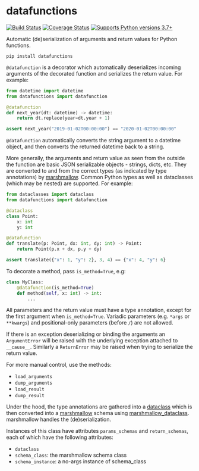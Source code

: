 # datafunctions

[![Build Status](https://travis-ci.org/alexmojaki/datafunctions.svg?branch=master)](https://travis-ci.org/alexmojaki/datafunctions) [![Coverage Status](https://coveralls.io/repos/github/alexmojaki/datafunctions/badge.svg?branch=master)](https://coveralls.io/github/alexmojaki/datafunctions?branch=master) [![Supports Python versions 3.7+](https://img.shields.io/pypi/pyversions/datafunctions.svg)](https://pypi.python.org/pypi/datafunctions)

Automatic (de)serialization of arguments and return values for Python functions.

    pip install datafunctions

`@datafunction` is a decorator which automatically deserializes incoming arguments of the decorated function and
serializes the return value. For example:

```python
from datetime import datetime
from datafunctions import datafunction

@datafunction
def next_year(dt: datetime) -> datetime:
    return dt.replace(year=dt.year + 1)

assert next_year("2019-01-02T00:00:00") == "2020-01-02T00:00:00"
```

`@datafunction` automatically converts the string argument to a datetime object, and then
converts the returned datetime back to a string.

More generally, the arguments and return value as seen from the outside the function
are basic JSON serializable objects - strings, dicts, etc.
They are converted to and from the correct types (as indicated by type annotations)
by [marshmallow](https://marshmallow.readthedocs.io/). Common Python types as well as dataclasses (which may be nested)
are supported. For example:

```python
from dataclasses import dataclass
from datafunctions import datafunction

@dataclass
class Point:
    x: int
    y: int

@datafunction
def translate(p: Point, dx: int, dy: int) -> Point:
    return Point(p.x + dx, p.y + dy)

assert translate({"x": 1, "y": 2}, 3, 4) == {"x": 4, "y": 6}
```

To decorate a method, pass `is_method=True`, e.g:

```python
class MyClass:
    @datafunction(is_method=True)
    def method(self, x: int) -> int:
        ...
```

All parameters and the return value must have a type annotation,
except for the first argument when `is_method=True`.
Variadic parameters (e.g. `*args` or `**kwargs`) and positional-only parameters (before `/`)
are not allowed.

If there is an exception deserializing or binding the arguments an `ArgumentError`
will be raised with the underlying exception attached to `__cause__`.
Similarly a `ReturnError` may be raised when trying to serialize the return value.

For more manual control, use the methods:

- `load_arguments`
- `dump_arguments`
- `load_result`
- `dump_result`

Under the hood, the type annotations are gathered into a [dataclass](https://docs.python.org/3/library/dataclasses.html) which is then
converted into a [marshmallow](https://marshmallow.readthedocs.io/en/stable/) schema
using [marshmallow_dataclass](https://github.com/lovasoa/marshmallow_dataclass).
marshmallow handles the (de)serialization.

Instances of this class have attributes `params_schemas` and `return_schemas`,
each of which have the following attributes:

- `dataclass`
- `schema_class`: the marshmallow schema class
- `schema_instance`: a no-args instance of schema_class
